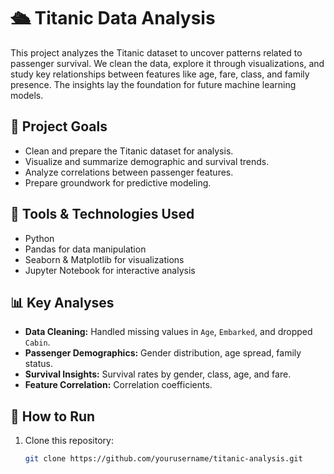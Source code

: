 # 🛳️ Titanic Data Analysis

This project analyzes the Titanic dataset to uncover patterns related to passenger survival. We clean the data, explore it through visualizations, and study key relationships between features like age, fare, class, and family presence. The insights lay the foundation for future machine learning models.

## 📌 Project Goals

- Clean and prepare the Titanic dataset for analysis.
- Visualize and summarize demographic and survival trends.
- Analyze correlations between passenger features.
- Prepare groundwork for predictive modeling.

## 🧰 Tools & Technologies Used

- Python
- Pandas for data manipulation
- Seaborn & Matplotlib for visualizations
- Jupyter Notebook for interactive analysis

## 📊 Key Analyses

- **Data Cleaning:** Handled missing values in `Age`, `Embarked`, and dropped `Cabin`.
- **Passenger Demographics:** Gender distribution, age spread, family status.
- **Survival Insights:** Survival rates by gender, class, age, and fare.
- **Feature Correlation:** Correlation coefficients.

## 🚀 How to Run

1. Clone this repository:
   ```bash
   git clone https://github.com/yourusername/titanic-analysis.git

